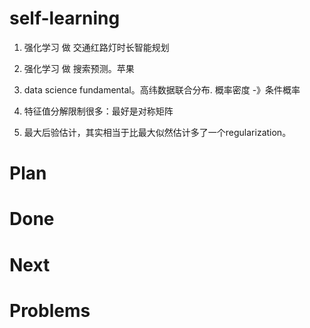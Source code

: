 # self-learning

1. 强化学习 做 交通红路灯时长智能规划

2. 强化学习 做 搜索预测。苹果

3. data science fundamental。高纬数据联合分布. 概率密度 -》条件概率

4. 特征值分解限制很多：最好是对称矩阵

5. 最大后验估计，其实相当于比最大似然估计多了一个regularization。

# Plan



# Done



# Next



# Problems
